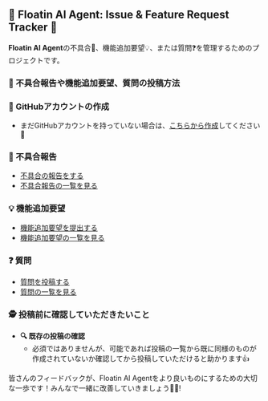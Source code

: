 ## 🤖 Floatin AI Agent: Issue & Feature Request Tracker 🤖

**Floatin AI Agent**の不具合🐛、機能追加要望💡、または質問❓を管理するためのプロジェクトです。

### 📝 不具合報告や機能追加要望、質問の投稿方法

### 🔑 GitHubアカウントの作成
- まだGitHubアカウントを持っていない場合は、[こちらから作成](https://github.com/join)してください🌈

### 🐛 不具合報告
- [不具合の報告をする](https://github.com/0235-jp/floating-ai-agent-issue-tracker/discussions/new?category=bugs)
- [不具合報告の一覧を見る](https://github.com/0235-jp/floating-ai-agent-issue-tracker/discussions/categories/bugs)

### 💡 機能追加要望
- [機能追加要望を提出する](https://github.com/0235-jp/floating-ai-agent-issue-tracker/discussions/new?category=ideas)
- [機能追加要望の一覧を見る](https://github.com/0235-jp/floating-ai-agent-issue-tracker/discussions/categories/ideas)

### ❓ 質問
- [質問を投稿する](https://github.com/0235-jp/floating-ai-agent-issue-tracker/discussions/new?category=q-a)
- [質問の一覧を見る](https://github.com/0235-jp/floating-ai-agent-issue-tracker/discussions/categories/q-a)

### 🕵️ 投稿前に確認していただきたいこと
- **🔍 既存の投稿の確認**
   - 必須ではありませんが、可能であれば投稿の一覧から既に同様のものが作成されていないか確認してから投稿していただけると助かります👍

皆さんのフィードバックが、Floatin AI Agentをより良いものにするための大切な一歩です！みんなで一緒に改善していきましょう🚀✨!
